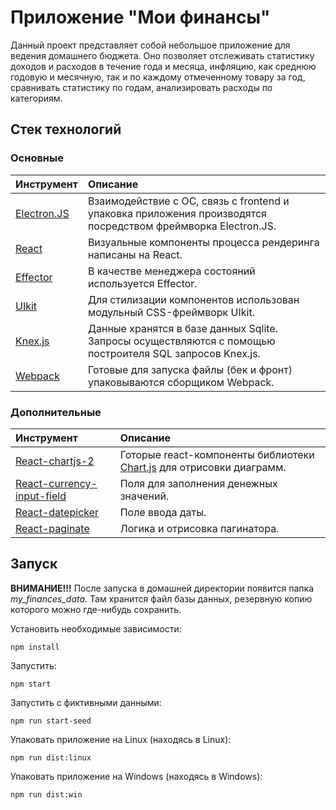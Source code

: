 # Приложение "Мои финансы"

Данный проект представляет собой небольшое приложение для ведения домашнего бюджета. Оно позволяет отслеживать статистику доходов и расходов в течение года и месяца, инфляцию, как среднюю годовую и месячную, так и по каждому отмеченному товару за год, сравнивать статистику по годам, анализировать расходы по категориям.

## Стек технологий

### Основные

| Инструмент | Описание |
| :--- | :--- |
| [Electron.JS](https://www.electronjs.org/) | Взаимодействие с ОС, связь с frontend и упаковка приложения производятся посредством фреймворка Electron.JS.  |
| [React](https://react.dev/) | Визуальные компоненты процесса рендеринга написаны на React. |
| [Effector](https://effector.dev/) | В качестве менеджера состояний используется Effector. |
| [UIkit](https://getuikit.com/) | Для стилизации компонентов использован модульный CSS-фреймворк UIkit. |
| [Knex.js](https://knexjs.org/) | Данные хранятся в базе данных Sqlite. Запросы осуществляются с помощью построителя SQL запросов Knex.js. |
| [Webpack](https://webpack.js.org/) | Готовые для запуска файлы (бек и фронт) упаковываются сборщиком Webpack. |

### Дополнительные

| Инструмент | Описание |
| :--- | :--- |
| [React-chartjs-2](https://react-chartjs-2.js.org/) | Готорые react-компоненты библиотеки [Chart.js](https://www.chartjs.org/) для отрисовки диаграмм.  |
| [React-currency-input-field](https://github.com/cchanxzy/react-currency-input-field/) | Поля для заполнения денежных значений. |
| [React-datepicker](https://reactdatepicker.com/) | Поле ввода даты. |
| [React-paginate](https://github.com/AdeleD/react-paginate/) | Логика и отрисовка пагинатора. |

## Запуск

<b>ВНИМАНИЕ!!!</b> После запуска в домашней директории появится папка <i>my_finances_data</i>.
Там хранится файл базы данных, резервную копию которого можно где-нибудь сохранить.

Установить необходимые зависимости:
```
npm install
```

Запустить:
```
npm start
```

Запустить с фиктивными данными:
```
npm run start-seed
```

Упаковать приложение на Linux (находясь в Linux):
```
npm run dist:linux
```

Упаковать приложение на Windows (находясь в Windows):
```
npm run dist:win
```
